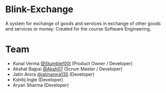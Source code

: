 # Blink-Exchange
A system for exchange of goods and services in exchange of other goods and services or money. Created for the course Software Engineering.

# Team

- Kunal Verma [@Stumblef00l](https://github.com/Stumblef00l) (Product Owner / Developer) 
- Akshat Bajpai [@Aksh07](https://github.com/Aksh07) (Scrum Master / Developer)
- Jatin Arora [@jatinarora135](https://github.com/jatinarora135) (Developer)
- Kshitij Ingle (Developer)
- Aryan Sharma (Developer)
